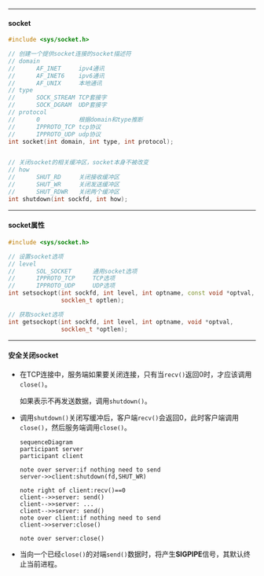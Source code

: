 ***

#### socket

```cpp
#include <sys/socket.h>

// 创建一个提供socket连接的socket描述符
// domain
//      AF_INET		ipv4通讯
//      AF_INET6	ipv6通讯
//      AF_UNIX		本地通讯
// type
//      SOCK_STREAM	TCP套接字
//      SOCK_DGRAM	UDP套接字
// protocol
//      0           根据domain和type推断
//      IPPROTO_TCP	tcp协议
//      IPPROTO_UDP	udp协议
int socket(int domain, int type, int protocol);


// 关闭socket的相关缓冲区，socket本身不被改变
// how
//      SHUT_RD		关闭接收缓冲区
//      SHUT_WR		关闭发送缓冲区
//      SHUT_RDWR	关闭两个缓冲区
int shutdown(int sockfd, int how);
```

---

#### socket属性

```cpp
#include <sys/socket.h>

// 设置socket选项
// level
//      SOL_SOCKET		通用socket选项
//      IPPROTO_TCP		TCP选项
//      IPPROTO_UDP		UDP选项
int setsockopt(int sockfd, int level, int optname, const void *optval,
               socklen_t optlen);

// 获取socket选项
int getsockopt(int sockfd, int level, int optname, void *optval,
               socklen_t *optlen);
```

---

#### 安全关闭socket

* 在TCP连接中，服务端如果要关闭连接，只有当`recv()`返回0时，才应该调用`close()`。

    如果表示不再发送数据，调用`shutdown()`。

* 调用`shutdown()`关闭写缓冲后，客户端`recv()`会返回0，此时客户端调用`close()`，然后服务端调用`close()`。

    ```mermaid
    sequenceDiagram
    participant server
    participant client
    
    note over server:if nothing need to send
    server->>client:shutdown(fd,SHUT_WR)
    
    note right of client:recv()==0
    client-->>server: send()
    client-->>server: ...
    client-->>server: send()
    note over client:if nothing need to send
    client->>server:close()
    
    note over server:close()
    ```

* 当向一个已经`close()`的对端`send()`数据时，将产生**SIGPIPE**信号，其默认终止当前进程。
